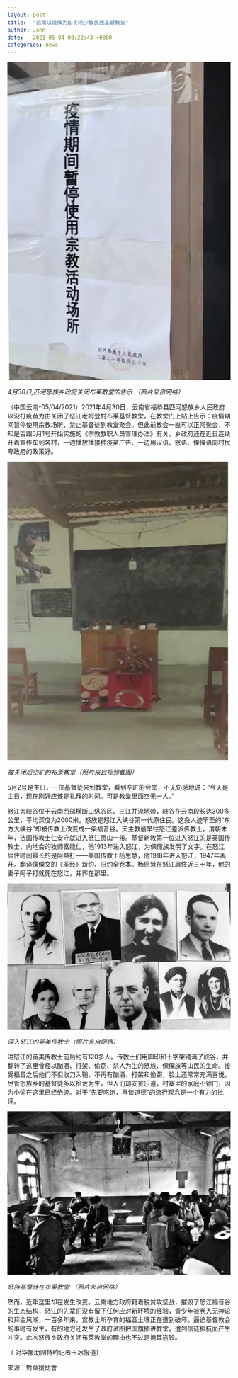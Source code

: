 ```yaml
---
layout: post
title:  "云南以疫情为由关闭少数民族基督教堂"
author: John
date:   2021-05-04 08:22:43 +0800
categories: news
---
```


![closed-yunnan-church](/images/closed-yunnan-church.jpeg)

*4月30日,匹河怒族乡政府关闭布莱教堂的告示 （照片来自网络）*

（中国云南-05/04/2021）2021年4月30日，云南省福恭县匹河怒族乡人民政府以没打疫苗为由关闭了怒江老姆登村布莱基督教堂，在教堂门上贴上告示：疫情期间暂停使用宗教场所，禁止基督徒到教堂聚会。但此前教会一直可以正常聚会，不知是否跟5月1号开始实施的《宗教教职人员管理办法》有关。乡政府还在近日连续开着宣传车到各村，一边播放播接种疫苗广告、一边用汉语、怒语、傈僳语向村民夸政府的政策好。

![emepty-bulai-church](/images/emepty-bulai-church.jpeg)

*被关闭后空旷的布莱教堂（照片来自视频截图）*

5月2号是主日，一位基督徒来到教堂，看到空旷的会堂，不无伤感地说：“今天是主日，现在刚好应该是礼拜的时间。可是教堂里面空无一人。”

怒江大峡谷位于云南西部横断山纵谷区、三江并流地带，峡谷在云南段长达300多公里，平均深度为2000米。怒族是怒江大峡谷第一代原住民。这条人迹罕至的“东方大峡谷”却被传教士改变成一条福音谷。天主教最早往怒江差派传教士，清朝末年，法国传教士仁安守就进入怒江贡山一带。基督新教第一位进入怒江的是英国传教士、内地会的牧师富能仁，他1913年进入怒江，为傈僳族发明了文字。在怒江居住时间最长的是阿益打——美国传教士杨思慧，他1918年进入怒江，1947年离开。翻译傈僳文的《圣经》新约、旧约全卷本。杨思慧在怒江居住近三十年，他的妻子阿子打就死在怒江，并葬在那里。

![usuk-minissionaries](/images/usuk-minissionaries.jpeg)

*深入怒江的英美传教士（照片来自网络）*

进怒江的英美传教士前后约有120多人。传教士们用脚印和十字架铺满了峡谷，并翻转了这里曾经以酗酒、打架、偷窃、杀人为生的怒族、傈僳族等山民的生命。接受福音之后他们不但收刀入鞘，不再有酗酒、打架和偷窃，脸上还常常充满喜悦。尽管怒族乡的基督徒多以拾荒为生，但人们却安贫乐道，村寨里的家庭不锁门，因为小偷在这里已经绝迹。对于“先要吃饱，再谈道德”的流行观念是一个有力的批评。

![nujiang-christians](/images/nujiang-christians.jpeg)

*怒族基督徒在布莱教堂 （照片来自网络）*

然而，近年这里却在发生改变。云南地方政府籍着脱贫攻坚战，摧毁了怒江福音谷的生态结构，怒江的先辈们没有留下任何应对新环境的经验，青少年被卷入无神论和拜金风潮，一百多年来，宣教士所孕育的福音土壤正在遭到破坏。逼迫基督教会的事时有发生，有的地方还发生了政府试图把国旗插进教堂，遭到信徒抵抗而产生冲突。此次怒族乡政府关闭布莱教堂的理由也不过是掩耳盗铃。

（ 对华援助网特约记者玉冰报道）

來源：對華援助會